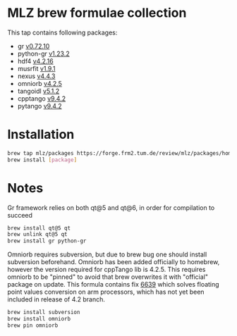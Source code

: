 # MLZ brew formulae collection
This tap contains following packages:
 - gr [v0.72.10](https://gr-framework.org)
 - python-gr [v1.23.2](https://gr-framework.org)
 - hdf4 [v4.2.16](https://www.hdfgroup.org/solutions/hdf4)
 - musrfit [v1.9.1](http://lmu.web.psi.ch/musrfit/user/html/index.html)
 - nexus [v4.4.3](https://github.com/nexusformat/code)
 - omniorb [v4.2.5](https://sourceforge.net/projects/omniorb)
 - tangoidl [v5.1.2](https://www.tango-controls.org)
 - cpptango [v9.4.2](https://www.tango-controls.org)
 - pytango [v9.4.2](https://www.tango-controls.org)

# Installation
```bash
brew tap mlz/packages https://forge.frm2.tum.de/review/mlz/packages/homebrew
brew install [package]
```

# Notes

Gr framework relies on both qt@5 and qt@6, in order for compilation to succeed
```bash
brew install qt@5 qt
brew unlink qt@5 qt
brew install gr python-gr
```

Omniorb requires subversion, but due to brew bug one should install subversion
beforehand. Omniorb has been added officially to homebrew, however the version
required for cppTango lib is 4.2.5. This requires omniorb to be "pinned" to
avoid that brew overwrites it with "official" package on update.
This formula contains fix [6639](https://sourceforge.net/p/omniorb/svn/6639/)
which solves floating point values conversion on arm processors, which has not
yet been included in release of 4.2 branch.
```bash
brew install subversion
brew install omniorb
brew pin omniorb
```
